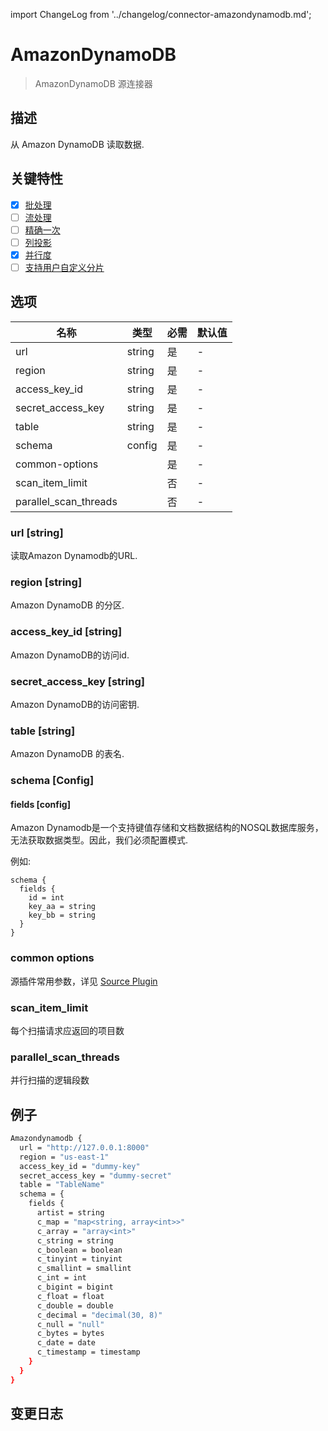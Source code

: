 import ChangeLog from '../changelog/connector-amazondynamodb.md';

# AmazonDynamoDB

> AmazonDynamoDB 源连接器

## 描述

从 Amazon DynamoDB 读取数据.

## 关键特性

- [x] [批处理](../../concept/connector-v2-features.md)
- [ ] [流处理](../../concept/connector-v2-features.md)
- [ ] [精确一次](../../concept/connector-v2-features.md)
- [ ] [列投影](../../concept/connector-v2-features.md)
- [x] [并行度](../../concept/connector-v2-features.md)
- [ ] [支持用户自定义分片](../../concept/connector-v2-features.md)

## 选项

|         名称        |  类型  | 必需    | 默认值 |
|-----------------------|--------|-------|---------------|
| url                   | string | 是     | -             |
| region                | string | 是     | -             |
| access_key_id         | string | 是     | -             |
| secret_access_key     | string | 是     | -             |
| table                 | string | 是     | -             |
| schema                | config | 是     | -             |
| common-options        |        | 是     | -             |
| scan_item_limit       |        | 否     | -             |
| parallel_scan_threads |        | 否 | -             |

### url [string]

读取Amazon Dynamodb的URL.

### region [string]

Amazon DynamoDB 的分区.

### access_key_id [string]

Amazon DynamoDB的访问id.

### secret_access_key [string]

Amazon DynamoDB的访问密钥.

### table [string]

Amazon DynamoDB 的表名.

### schema [Config]

#### fields [config]

Amazon Dynamodb是一个支持键值存储和文档数据结构的NOSQL数据库服务，无法获取数据类型。因此，我们必须配置模式.

例如:

```
schema {
  fields {
    id = int
    key_aa = string
    key_bb = string
  }
}
```

### common options

源插件常用参数，详见 [Source Plugin](../source-common-options.md) 

### scan_item_limit

每个扫描请求应返回的项目数

### parallel_scan_threads

并行扫描的逻辑段数

## 例子

```bash
Amazondynamodb {
  url = "http://127.0.0.1:8000"
  region = "us-east-1"
  access_key_id = "dummy-key"
  secret_access_key = "dummy-secret"
  table = "TableName"
  schema = {
    fields {
      artist = string
      c_map = "map<string, array<int>>"
      c_array = "array<int>"
      c_string = string
      c_boolean = boolean
      c_tinyint = tinyint
      c_smallint = smallint
      c_int = int
      c_bigint = bigint
      c_float = float
      c_double = double
      c_decimal = "decimal(30, 8)"
      c_null = "null"
      c_bytes = bytes
      c_date = date
      c_timestamp = timestamp
    }
  }
}
```

## 变更日志

<ChangeLog />